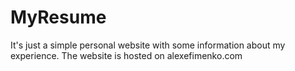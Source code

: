 # MyResume
It's just a simple personal website with some information about my experience.
The website is hosted on alexefimenko.com
